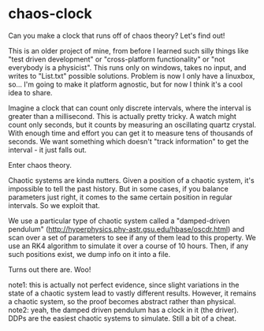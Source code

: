 chaos-clock
===========

Can you make a clock that runs off of chaos theory? Let's find out!

This is an older project of mine, from before I learned such silly things like "test driven development" or "cross-platform functionality" or "not everybody is a physicist". This runs only on windows, takes no input, and writes to "List.txt" possible solutions. Problem is now I only have a linuxbox, so... I'm going to make it platform agnostic, but for now I think it's a cool idea to share.

Imagine a clock that can count only discrete intervals, where the interval is greater than a millisecond. This is actually pretty tricky. A watch might count only seconds, but it counts by measuring an oscillating quartz crystal. With enough time and effort you can get it to measure tens of thousands of seconds. We want something which doesn't "track information" to get the interval - it just falls out.

Enter chaos theory.

Chaotic systems are kinda nutters. Given a position of a chaotic system, it's impossible to tell the past history. But in some cases, if you balance parameters just right, it comes to the same certain position in regular intervals. So we exploit that.

We use a particular type of chaotic system called a "damped-driven pendulum" (http://hyperphysics.phy-astr.gsu.edu/hbase/oscdr.html) and scan over a set of parameters to see if any of them lead to this property. We use an RK4 algorithm to simulate it over a course of 10 hours. Then, if any such positions exist, we dump info on it into a file.

Turns out there are. Woo!

note1: this is actually not perfect evidence, since slight variations in the state of a chaotic system lead to vastly different results. However, it remains a chaotic system, so the proof becomes abstract rather than physical.
note2: yeah, the damped driven pendulum has a clock in it (the driver). DDPs are the easiest chaotic systems to simulate. Still a bit of a cheat.

